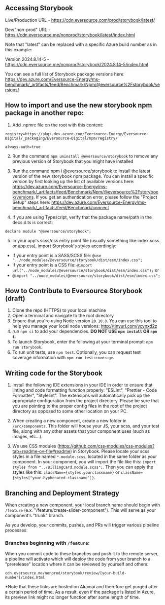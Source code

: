 ## Accessing Storybook

Live/Production URL - https://cdn.eversource.com/prod/storybook/latest/

Dev/"non-prod" URL - https://cdn.eversource.me/nonprod/storybook/latest/index.html

Note that "latest" can be replaced with a specific Azure build number as in this example:

Version 2024.8.14-5 - https://cdn.eversource.me/nonprod/storybook/2024.8.14-5/index.html

You can see a full list of Storybook package versions here: https://dev.azure.com/Eversource-Energy/ms-benchmark/_artifacts/feed/Benchmark/Npm/@eversource%2Fstorybook/versions/

## How to import and use the new storybook npm package in another repo:

1. Add .npmrc file on the root with this content:

```
registry=https://pkgs.dev.azure.com/Eversource-Energy/Eversource-Digital/_packaging/Eversource-Digital/npm/registry/

always-auth=true
```

2.  Run the command `npm uninstall @eversource/storybook` to remove any previous version of Storybook that you might have installed

3.  Run the command npm i @eversource/storybook to install the latest version of the new storybook npm package. You can install a specific version by first looking up the list of available versions here: https://dev.azure.com/Eversource-Energy/ms-benchmark/_artifacts/feed/Benchmark/Npm/@eversource%2Fstorybook/versions. If you get an authentication error, please follow the "Project Setup" steps here: https://dev.azure.com/Eversource-Energy/ms-benchmark/_artifacts/feed/Benchmark/connect

4.  If you are using Typescript, verify that the package name/path in the decs.d.ts is correct:

`declare module "@eversource/storybook";`

5. In your app's scss/css entry point file (usually something like index.scss or app.css), import Storybook's styles accordingly:

- If your entry point is a SASS/SCSS file: `@use "../node_modules/@eversource/storybook/dist/esm/index.css";`
- If your entry point is a CSS file: `@import url("../node_modules/@eversource/storybook/dist/esm/index.css");` or
- `@import "../node_modules/@eversource/storybook/dist/esm/index.css";`

## How to Contribute to Eversource Storybook (draft)

1. Clone the repo (HTTPS) to your local machine
2. Open a terminal and navigate to the root directory
3. Ensure that you're using Node version `20.10.0`. You can use this tool to help you manage your local node versions: http://tinyurl.com/ycynxd2z
4. run `npm ci` to add your dependencies. **DO NOT USE `npm install` OR `npm i`**.
5. To launch Storybook, enter the following at your terminal prompt: `npm run storybook`.
6. To run unit tests, use `npm test`. Optionally, you can request test coverage information with `npm run test:coverage`.

## Writing code for the Storybook

1.  Install the following IDE extensions in your IDE in order to ensure that linting and code formatting function properly: "ESLint", "Prettier - Code Formatter", "Stylelint". The extensions will automatically pick up the appropriate configuration from the project directory. Please be sure that you are pointing to the proper config files in the root of the project directory as opposed to some other location on your PC.

2.  When creating a new component, create a new folder in `/src/components`. This folder will house your JS, your scss, and your test file, along with any other assets that your component uses (such as images, etc...).

3.  We use CSS modules (https://github.com/css-modules/css-modules?tab=readme-ov-file#readme) in Storybook. Please locate your scss styles in a file named `*.module.scss`, located in the same folder as your component. In your component, you will import the file like this: `import styles from "../BillingCard.module.scss";`. Then you can apply the styles like this: `className={styles.yourclassname}` or `className={styles["your-hyphenated-classname"]}`.

## Branching and Deployment Strategy

When creating a new component, your local branch name should begin with `/feature` (e.x. "/feature/create-slider-component"). This will serve as your component's "trunk" branch.

As you develop, your commits, pushes, and PRs will trigger various pipeline processes:

### Branches beginning with `/feature`:

When you commit code to these branches and push it to the remote server, a pipeline will activate which will deploy the code from your branch to a "prerelease" location where it can be reviewed by yourself and others:

`cdn.eversource.me/nonprod/storybook/review/[your-build-number]/index.html`

\*Note that these links are hosted on Akamai and therefore get purged after a certain period of time. As a result, even if the package is listed in Azure, its preview link might no longer function after some length of time.
